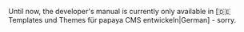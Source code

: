 
Until now, the developer's manual is currently only available in [:de:Templates und Themes für papaya CMS entwickeln|German] - sorry.